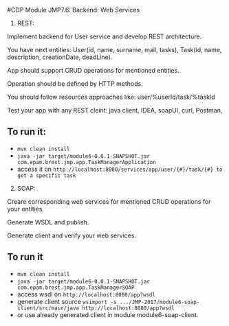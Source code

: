 #CDP Module JMP7.6: Backend: Web Services  

1. REST:

Implement backend for User service and develop REST architecture.

You have next entities: User(id, name, surname, mail, tasks), Task(id, name, description, creationDate, deadLine).

App should support CRUD operations for mentioned entities.

Operation should be defined by HTTP methods.

You should follow resources approaches like: user/%userId/task/%taskId

Test your app with any REST cleint: java client, IDEA, soapUI, curl, Postman,

## To run it:
 - `mvn clean install`
 - `java -jar target/module6-0.0.1-SNAPSHOT.jar com.epam.brest.jmp.app.TaskManagerApplication`
 - access it on `http://localhost:8080/services/app/user/{#}/task/{#} to get a specific task` 

2. SOAP:

Creare corresponding web services for mentioned CRUD operations for your entities. 

Generate WSDL and publish.

Generate client and verify your web services.

## To run it
 - `mvn clean install`
 - `java -jar target/module6-0.0.1-SNAPSHOT.jar com.epam.brest.jmp.app.TaskManagerSOAP`
 - access wsdl on `http://localhost:8080/app?wsdl`
 - generate client source `wsimport -s .../JMP-2017/module6-soap-client/src/main/java http://localhost:8080/app?wsdl`
 - or use already generated client in module module6-soap-client.